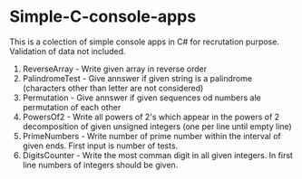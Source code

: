 # Simple-C-console-apps
This is a colection of simple console apps in C# for recrutation purpose. Validation of data not included.

1. ReverseArray - Write given array in reverse order
2. PalindromeTest - Give annswer if given string is a palindrome (characters other than letter are not considered)
3. Permutation - Give annswer if given sequences od numbers ale permutation of each other
4. PowersOf2 - Write all powers of 2's which appear in the powers of 2 decomposition of given unsigned integers (one per line until empty line)
5. PrimeNumbers - Write number of prime number within the interval of given ends. First input is number of tests.
6. DigitsCounter - Write the most comman digit in all given integers. In first line numbers of integers should be given.
